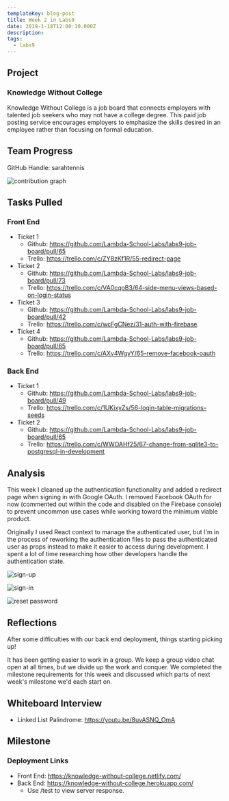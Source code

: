 ```yaml
---
templateKey: blog-post
title: Week 2 in Labs9
date: 2019-1-18T12:00:10.000Z
description:
tags:
  - labs9
---
```


## Project
### Knowledge Without College

Knowledge Without College is a job board that connects employers with talented job seekers who may not have a college degree. This paid job posting service encourages employers to emphasize the skills desired in an employee rather than focusing on formal education.

## Team Progress

GitHub Handle: sarahtennis

![contribution graph](/img/week-2-contribution-graph.png)

## Tasks Pulled

### Front End
* Ticket 1
  * Github: https://github.com/Lambda-School-Labs/labs9-job-board/pull/65
  * Trello: https://trello.com/c/ZY8zKf1R/55-redirect-page
* Ticket 2
  * Github: https://github.com/Lambda-School-Labs/labs9-job-board/pull/73
  * Trello: https://trello.com/c/VA0cqoB3/64-side-menu-views-based-on-login-status
* Ticket 3
  * Github: https://github.com/Lambda-School-Labs/labs9-job-board/pull/42
  * Trello: https://trello.com/c/wcFgCNez/31-auth-with-firebase
* Ticket 4
  * Github: https://github.com/Lambda-School-Labs/labs9-job-board/pull/65
  * Trello: https://trello.com/c/AXv4WgyY/65-remove-facebook-oauth

### Back End
* Ticket 1
  * Github: https://github.com/Lambda-School-Labs/labs9-job-board/pull/49
  * Trello: https://trello.com/c/1UKixyZs/56-login-table-migrations-seeds
* Ticket 2
  * Github: https://github.com/Lambda-School-Labs/labs9-job-board/pull/65
  * Trello: https://trello.com/c/WWOAHf25/67-change-from-sqlite3-to-postgresql-in-development

## Analysis

This week I cleaned up the authentication functionality and added a redirect page when signing in with Google OAuth. I removed Facebook OAuth for now (commented out within the code and disabled on the Firebase console) to prevent uncommon use cases while working toward the minimum viable product.

Originally I used React context to manage the authenticated user, but I'm in the process of reworking the authentication files to pass the authenticated user as props instead to make it easier to access during development. I spent a lot of time researching how other developers handle the authentication state.

![sign-up](/img/sign-up.png)

![sign-in](/img/sign-in.png)

![reset password](/img/reset-password.png)

## Reflections

After some difficulties with our back end deployment, things starting picking up!

It has been getting easier to work in a group. We keep a group video chat open at all times, but we divide up the work and conquer. We completed the milestone requirements for this week and discussed which parts of next week's milestone we'd each start on.

## Whiteboard Interview

* Linked List Palindrome: https://youtu.be/8uvASNQ_OmA

## Milestone

### Deployment Links
 
* Front End: https://knowledge-without-college.netlify.com/
* Back End: https://knowledge-without-college.herokuapp.com/
  * Use /test to view server response.